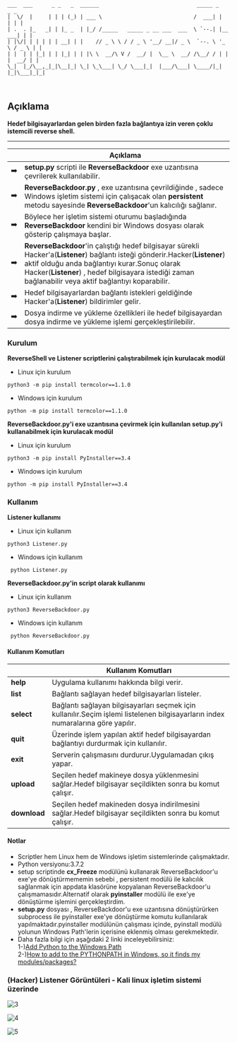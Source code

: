 ```
___  ___      _ _   _  ______                               _____ _          _ _ 
|  \/  |     | | | (_) | ___ \                             /  ___| |        | | |
| .  . |_   _| | |_ _  | |_/ /_____   _____ _ __ ___  ___  \ `--.| |__   ___| | |
| |\/| | | | | | __| | |    // _ \ \ / / _ \ '__/ __|/ _ \  `--. \ '_ \ / _ \ | |
| |  | | |_| | | |_| | | |\ \  __/\ V /  __/ |  \__ \  __/ /\__/ / | | |  __/ | |
\_|  |_/\__,_|_|\__|_| \_| \_\___| \_/ \___|_|  |___/\___| \____/|_| |_|\___|_|_|
                                                                                 
                                                                                 
```

## Açıklama
**Hedef bilgisayarlardan gelen birden fazla bağlantıya izin veren çoklu istemcili reverse shell.**

<hr>


|   | Açıklama |
| ------------- |  ------------- | 
| :arrow_right:  | **setup.py** scripti ile **ReverseBackdoor** exe uzantısına çevrilerek kullanılabilir.  |
|:arrow_right: | **ReverseBackdoor.py** , exe uzantısına çevrildiğinde , sadece Windows işletim sistemi için çalışacak olan **persistent** metodu sayesinde **ReverseBackdoor**'un kalıcılığı sağlanır.  |
|:arrow_right: | Böylece her işletim sistemi oturumu başladığında **ReverseBackdoor** kendini bir Windows dosyası olarak gösterip çalışmaya başlar. |
|:arrow_right: | **ReverseBackdoor**'in çalıştığı hedef bilgisayar sürekli Hacker'a(**Listener**) bağlantı isteği gönderir.Hacker(**Listener**) aktif olduğu anda bağlantıyı kurar.Sonuç olarak Hacker(**Listener**) , hedef bilgisayara istediği zaman bağlanabilir veya aktif bağlantıyı koparabilir. |
| :arrow_right: | Hedef bilgisayarlardan bağlantı istekleri geldiğinde Hacker'a(**Listener**) bildirimler gelir. |
| :arrow_right: | Dosya indirme ve yükleme özellikleri ile hedef bilgisayardan dosya indirme ve yükleme işlemi gerçekleştirilebilir. |





### Kurulum
**ReverseShell ve Listener scriptlerini çalıştırabilmek için kurulacak modül**

* Linux için kurulum 

```
python3 -m pip install termcolor==1.1.0
```

* Windows için kurulum 

```
python -m pip install termcolor==1.1.0
```

**ReverseBackdoor.py'i exe uzantısına çevirmek için kullanılan setup.py'i kullanabilmek için kurulacak modül** 

* Linux için kurulum 

```
python3 -m pip install PyInstaller==3.4
```

* Windows için kurulum 

```
python -m pip install PyInstaller==3.4
```


### Kullanım
**Listener kullanımı** 

* Linux için kullanım 

```
python3 Listener.py
```

* Windows için kullanım 

```
 python Listener.py
```

**ReverseBackdoor.py'in script olarak kullanımı** 

* Linux için kullanım 
```
python3 ReverseBackdoor.py
```

* Windows için kullanım 

```
 python ReverseBackdoor.py
```


#### Kullanım Komutları

|   | Kullanım Komutları |
| ------------- |  ------------- | 
| **help**  | Uygulama kullanımı hakkında bilgi verir. |
| **list**  | Bağlantı sağlayan hedef bilgisayarları listeler. |
| **select**   | Bağlantı sağlayan bilgisayarları seçmek için kullanılır.Seçim işlemi listelenen bilgisayarların index numaralarına göre yapılır. |
| **quit**  | Üzerinde işlem yapılan aktif hedef bilgisayardan bağlantıyı durdurmak için kullanılır. |
| **exit**  | Serverin çalışmasını durdurur.Uygulamadan çıkış yapar. |
| **upload**  | Seçilen hedef makineye dosya yüklenmesini sağlar.Hedef bilgisayar seçildikten sonra bu komut çalışır. |
| **download**   | Seçilen hedef makineden dosya indirilmesini sağlar.Hedef bilgisayar seçildikten sonra bu komut çalışır. |


#### Notlar
* Scriptler hem Linux hem de Windows işletim sistemlerinde çalışmaktadır.
* Python versiyonu:3.7.2
* setup scriptinde **cx_Freeze** modülünü kullanarak ReverseBackdoor'u exe'ye dönüştürmememin sebebi , persistent modülü ile kalıcılık sağlanmak için appdata klasörüne kopyalanan ReverseBackdoor'u çalışmamasıdır.Alternatif olarak **pyinstaller** modülü ile exe'ye dönüştürme işlemini gerçekleştirdim.
* **setup.py** dosyası , ReverseBackdoor'u exe uzantısına dönüştürürken subprocess  ile pyinstaller exe'ye dönüştürme komutu kullanılarak yapılmaktadır.pyinstaller modülünün çalışması içinde, pyinstall modülü yolunun Windows Path'lerin içerisine eklenmiş olması gerekmektedir.
* Daha fazla bilgi için aşağıdaki 2 linki inceleyebilirsiniz:  
    1-)[Add Python to the Windows Path](https://geek-university.com/python/add-python-to-the-windows-path)  
    2-)[How to add to the PYTHONPATH in Windows, so it finds my modules/packages?](https://stackoverflow.com/questions/3701646/how-to-add-to-the-pythonpath-in-windows-so-it-finds-my-modules-packages)





### (Hacker) Listener Görüntüleri - Kali linux işletim sistemi üzerinde
![3](https://user-images.githubusercontent.com/25087769/60386240-4503dc00-9a9b-11e9-86ea-c3d38383258f.PNG)


![4](https://user-images.githubusercontent.com/25087769/60386243-47663600-9a9b-11e9-8e18-08425c18e4bf.PNG)


![5](https://user-images.githubusercontent.com/25087769/60386386-e0498100-9a9c-11e9-82e1-60547c5c5350.PNG)




